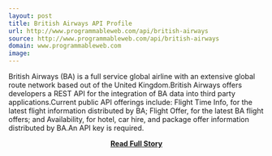 ```yaml
---
layout: post
title: British Airways API Profile
url: http://www.programmableweb.com/api/british-airways
source: http://www.programmableweb.com/api/british-airways
domain: www.programmableweb.com
image: 
---
```


<p>British Airways (BA) is a full service global airline with an extensive global route network based out of the United Kingdom.British Airways offers developers a REST API for the integration of BA data into third party applications.Current public API offerings include: Flight Time Info, for the latest flight information distributed by BA; Flight Offer, for the latest BA flight offers; and Availability, for hotel, car hire, and package offer information distributed by BA.An API key is required.</p>
<center><p><a href="http://www.programmableweb.com/api/british-airways" style='padding:25px; font-sze:18px; font-weight: bold;'>Read Full Story</a></p></center>
